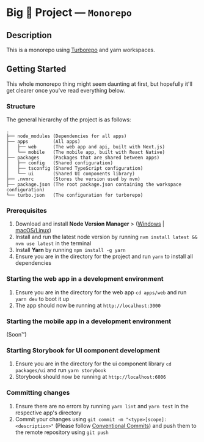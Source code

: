 # Big 💩 Project  —  **`Monorepo`**

## Description
This is a monorepo using [Turborepo](https://turborepo.org) and yarn workspaces.

## Getting Started
This whole monorepo thing might seem daunting at first, but hopefully it'll get clearer once you've read everything below.

### Structure
The general hierarchy of the project is as follows:
```
.
├── node_modules (Dependencies for all apps)
├── apps         (All apps)
│   ├── web      (The web app and api, built with Next.js)
│   └── mobile   (The mobile app, built with React Native)
├── packages     (Packages that are shared between apps)
│   ├── config   (Shared configuration)
│   ├── tsconfig (Shared TypeScript configuration)
│   └── ui       (Shared UI components library)
├── .nvmrc       (Stores the version used by nvm)
├── package.json (The root package.json containing the workspace configuration)
└── turbo.json   (The configuration for turborepo)
```

### Prerequisites
1. Download and install **Node Version Manager** > ([Windows](https://github.com/coreybutler/nvm-windows) | [macOS/Linux](https://github.com/nvm-sh/nvm))
2. Install and run the latest node version by running `nvm install latest && nvm use latest` in the terminal
3. Install **Yarn** by running `npm install -g yarn`
4. Ensure you are in the directory for the project and run `yarn` to install all dependencies

### Starting the web app in a development environment
1. Ensure you are in the directory for the web app `cd apps/web` and run `yarn dev` to boot it up
2. The app should now be running at `http://localhost:3000`

### Starting the mobile app in a development environment
(Soon™)

### Starting Storybook for UI component development
1. Ensure you are in the directory for the ui component library `cd packages/ui` and run `yarn storybook`
2. Storybook should now be running at `http://localhost:6006`

### Committing changes
1. Ensure there are no errors by running `yarn lint` and `yarn test` in the respective app's directory
2. Commit your changes using `git commit -m "<type>[scope]: <description>"` (Please follow [Conventional Commits](https://www.conventionalcommits.org/en/v1.0.0/)) and push them to the remote repository using `git push`
